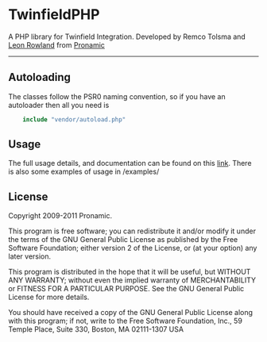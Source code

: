 # TwinfieldPHP
A PHP library for Twinfield Integration. Developed by Remco Tolsma and [Leon Rowland](http://leon.rowland.nl) from [Pronamic](http://pronamic.nl)

---

## Autoloading

The classes follow the PSR0 naming convention, so if you have an autoloader then all you need is

```php
	include "vendor/autoload.php"
```

## Usage

The full usage details, and documentation can be found on this [link](http://pronamic.nl/plugins/twinfieldPHP).
There is also some examples of usage in /examples/

## License

Copyright 2009-2011 Pronamic.

This program is free software; you can redistribute it and/or modify
it under the terms of the GNU General Public License as published by
the Free Software Foundation; either version 2 of the License, or
(at your option) any later version.

This program is distributed in the hope that it will be useful,
but WITHOUT ANY WARRANTY; without even the implied warranty of
MERCHANTABILITY or FITNESS FOR A PARTICULAR PURPOSE. See the
GNU General Public License for more details.

You should have received a copy of the GNU General Public License
along with this program; if not, write to the Free Software
Foundation, Inc., 59 Temple Place, Suite 330, Boston, MA 02111-1307 USA
